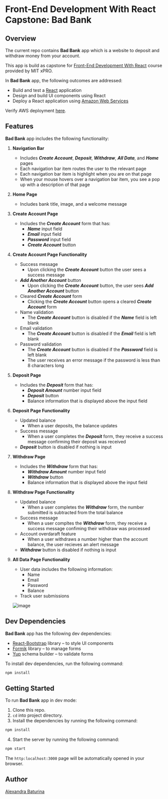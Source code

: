 # Front-End Development With React Capstone: Bad Bank
## Overview
The current repo contains **Bad Bank** app which is a website to deposit and withdraw money from your account.

This app is build as capstone for [Front-End Development With React](https://executive-ed.xpro.mit.edu/front-end-development-react?utm_source=MITxPROWeb) course provided by MIT xPRO.

In **Bad Bank** app, the following outcomes are addressed:
* Build and test a [React](https://reactjs.org/) application
* Design and build UI components using React
* Deploy a React application using [Amazon Web Services](https://aws.amazon.com/)

Verify AWS deployment [here](https://alexandra-baturina-bad-bank.s3.us-west-2.amazonaws.com/index.html).

## Features
**Bad Bank** app includes the following functionality:
1. **Navigation Bar**
    * Includes ***Create Account***, ***Deposit***, ***Withdraw***, ***All Data***, and ***Home*** pages
    * Each navigation bar item routes the user to the relevant page
    * Each navigation bar item is highlight when you are on that page
    * When your mouse hovers over a navigation bar item, you see a pop up with a description of that page
2. **Home Page**
    * Includes bank title, image, and a welcome message
3. **Create Account Page**
    * Includes the ***Create Account*** form that has:
      * ***Name*** input field
      * ***Email*** input field
      * ***Password*** input field
      * ***Create Account*** button
4. **Create Account Page Functionality**
    * Success message
      * Upon clicking the ***Create Account*** button the user sees a success message
    * ***Add Another Account*** button
      * Upon clicking the ***Create Account*** button, the user sees ***Add Another Account*** button
    * Cleared ***Create Account*** form
       * Clicking the ***Create Account*** button opens a cleared ***Create Account*** form
    * Name validation
       * The ***Create Account*** button is disabled if the ***Name*** field is left blank
    * Email validation
       * The ***Create Account*** button is disabled if the ***Email*** field is left blank
    * Password validation
       * The ***Create Account*** button is disabled if the ***Password*** field is left blank
       * The user receives an error message if the password is less than 8 characters long
  5. **Deposit Page**
      * Includes the ***Deposit*** form that has:
         * ***Deposit Amount*** number input field
         * ***Deposit*** button
         * Balance information that is displayed above the input field
   6. **Deposit Page Functionality**
       * Updated balance
          * When a user deposits, the balance updates
       * Success message
          * When a user completes the ***Deposit*** form, they receive a success message confirming their deposit was received
       * ***Deposit*** button is disabled if nothing is input
   7. **Withdraw Page**
       * Includes the ***Withdraw*** form that has:
         * ***Withdraw Amount*** number input field
         * ***Withdraw*** button
         * Balance information that is displayed above the input field
   8. **Withdraw Page Functionality**
      * Updated balance
         * When a user completes the ***Withdraw*** form, the number submitted is subtracted from the total balance
      * Success message
         * When a user compltes the ***Withdraw*** form, they receive a success message confiming their withdraw was processed
      * Account overdaraft feature
         * When a user withdraws a number higher than the account balance, the user recieves an alert message
      * ***Withdraw*** button is disabled if nothing is input
   9. **All Data Page Functionality**
      * User data includes the following information:
         * Name
         * Email
         * Password
         * Balance
      * Track user submissions

      ![image](https://user-images.githubusercontent.com/53233637/130496288-79864b64-93f5-4c83-839b-23d4a40d1995.png)

## Dev Dependencies
**Bad Bank** app has the following dev dependencies:
* [React-Bootstrap](https://react-bootstrap.github.io/) library – to style UI components
* [Formik](https://formik.org/) library – to manage forms
* [Yup](https://formik.org/docs/guides/validation) schema builder – to validate forms

To install dev dependencies, run the following command:
```sh
npm install
```
## Getting Started
To run **Bad Bank** app in dev mode:
1. Clone this repo.
2. ``cd`` into project directory.
3. Install the dependencies by running the following command:
```sh
npm install
```
4. Start the server by running the following command:
```sh
npm start
```
The ```http:localhost:3000``` page will be automatically opened in your browser.
## Author
[Alexandra Baturina](https://www.linkedin.com/in/alexandrabaturina/)
